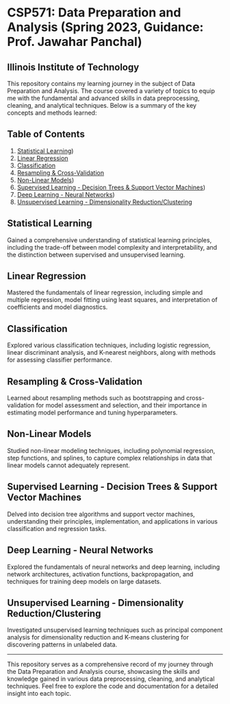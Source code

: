 # CSP571: Data Preparation and Analysis (Spring 2023, Guidance: Prof. Jawahar Panchal)
## Illinois Institute of Technology

This repository contains my learning journey in the subject of Data Preparation and Analysis. The course covered a variety of topics to equip me with the fundamental and advanced skills in data preprocessing, cleaning, and analytical techniques. Below is a summary of the key concepts and methods learned:

## Table of Contents

1. [Statistical Learning]([#statistical-learning))
2. [Linear Regression](#linear-regression)
3. [Classification](#classification)
4. [Resampling & Cross-Validation](#resampling--cross-validation)
5. [Non-Linear Models]([#non-linear-models))
6. [Supervised Learning - Decision Trees & Support Vector Machines](#supervised-learning---decision-trees--support-vector-machines))
7. [Deep Learning - Neural Networks]([#deep-learning---neural-networks))
8. [Unsupervised Learning - Dimensionality Reduction/Clustering](#unsupervised-learning---dimensionality-reductionclustering)

## Statistical Learning

Gained a comprehensive understanding of statistical learning principles, including the trade-off between model complexity and interpretability, and the distinction between supervised and unsupervised learning.

## Linear Regression

Mastered the fundamentals of linear regression, including simple and multiple regression, model fitting using least squares, and interpretation of coefficients and model diagnostics.

## Classification

Explored various classification techniques, including logistic regression, linear discriminant analysis, and K-nearest neighbors, along with methods for assessing classifier performance.

## Resampling & Cross-Validation

Learned about resampling methods such as bootstrapping and cross-validation for model assessment and selection, and their importance in estimating model performance and tuning hyperparameters.

## Non-Linear Models

Studied non-linear modeling techniques, including polynomial regression, step functions, and splines, to capture complex relationships in data that linear models cannot adequately represent.

## Supervised Learning - Decision Trees & Support Vector Machines

Delved into decision tree algorithms and support vector machines, understanding their principles, implementation, and applications in various classification and regression tasks.

## Deep Learning - Neural Networks

Explored the fundamentals of neural networks and deep learning, including network architectures, activation functions, backpropagation, and techniques for training deep models on large datasets.

## Unsupervised Learning - Dimensionality Reduction/Clustering

Investigated unsupervised learning techniques such as principal component analysis for dimensionality reduction and K-means clustering for discovering patterns in unlabeled data.

---

This repository serves as a comprehensive record of my journey through the Data Preparation and Analysis course, showcasing the skills and knowledge gained in various data preprocessing, cleaning, and analytical techniques. Feel free to explore the code and documentation for a detailed insight into each topic.
